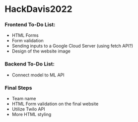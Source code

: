 # HackDavis2022

### Frontend To-Do List:
- HTML Forms
- Form validation
- Sending inputs to a Google Cloud Server (using fetch API?)
- Design of the website image

### Backend To-Do List:
- Connect model to ML API

### Final Steps
- Team name
- HTML Form validation on the final website
- Utilize Twilo API
- More HTML styling

